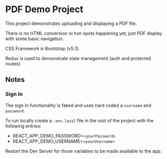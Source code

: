 # PDF Demo Project

This project demonstrates uploading and displaying a PDF file.

There is no HTML conversion or hot-spots happening yet, just PDF display with some basic navigation.

CSS Framework is Bootstrap (v5.3)

Redux is used to demonstrate state management (auth and protected routes)

## Notes

### Sign In

The sign in functionality is faked and uses hard coded a `username` and `password`.

To run locally create a `.env.local` file in the root of the project with the following entries:

-   REACT_APP_DEMO_PASSWORD=`<yourPassword>`
-   REACT_APP_DEMO_USERNAME=`<yourUsername>`

Restart the Dev Server for those variables to be made available to the app. 